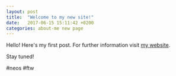 ```yaml
---
layout: post
title:  "Welcome to my new site!"
date:   2017-06-15 15:11:42 +0200
categories: about-me new page
---
```

Hello! Here's my first post. For further information visit [my website][my-website].

Stay tuned!

#neos #ftw

[my-website]: http://www.visual-code.com/